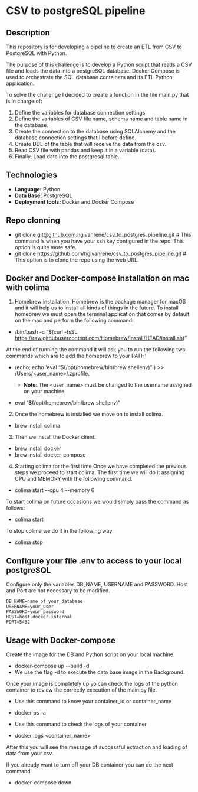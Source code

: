 # CSV to postgreSQL pipeline

## Description
This repository is for developing a pipeline to create an ETL from CSV to PostgreSQL with Python.

The purpose of this challenge is to develop a Python script that reads a CSV file and loads the data into a postgreSQL database. Docker Compose is used to orchestrate the SQL database containers and its ETL Python application.

To solve the challenge I decided to create a function in the file main.py that is in charge of:
1. Define the variables for database connection settings.
2. Define the variables of CSV file name, schema name and table name in the database.
3. Create the connection to the database using SQLAlchemy and the database connection settings that I before define.
4. Create DDL of the table that will receive the data from the csv.
5. Read CSV file with pandas and keep it in a variable (data).
6. Finally, Load data into the postgresql table.

## Technologies
- **Language:** Python
- **Data Base:** PostgreSQL
- **Deployment tools:** Docker and Docker Compose

## Repo clonning
* git clone git@github.com:hgivanrene/csv_to_postgres_pipeline.git # This command is when you have your ssh key configured in the repo. This option is quite more safe.
* git clone https://github.com/hgivanrene/csv_to_postgres_pipeline.git # This option is to clone the repo using the web URL.

## Docker and Docker-compose installation on mac with colima

1. Homebrew installation.
Homebrew is the package manager for macOS and it will help us to install all kinds of things in the future.
To install homebrew we must open the terminal application that comes by default on the mac and perform the following command:

* /bin/bash -c “$(curl -fsSL https://raw.githubusercontent.com/Homebrew/install/HEAD/install.sh)”

At the end of running the command it will ask you to run the following two commands which are to add the homebrew to your PATH:

* (echo; echo 'eval “$(/opt/homebrew/bin/brew shellenv)”') >> /Users/<user_name>/.zprofile.
    * **Note:** The <user_name> must be changed to the username assigned on your machine.

* eval “$(/opt/homebrew/bin/brew shellenv)”

2. Once the homebrew is installed we move on to install colima.

* brew install colima

3. Then we install the Docker client.

* brew install docker
* brew install docker-compose

4. Starting colima for the first time
Once we have completed the previous steps we proceed to start colima. The first time we will do it assigning CPU and
MEMORY with the following command.

* colima start --cpu 4 --memory 6

To start colima on future occasions we would simply pass the command as follows:
* colima start

To stop colima we do it in the following way:
* colima stop

## Configure your file .env to access to your local postgreSQL

Configure only the variables DB_NAME, USERNAME and PASSWORD. Host and Port are not necessary to be modified.

    DB_NAME=name_of_your_database
    USERNAME=your_user
    PASSWORD=your_password
    HOST=host.docker.internal
    PORT=5432

## Usage with Docker-compose

Create the image for the DB and Python script on your local machine.
* docker-compose up --build -d
* We use the flag -d to execute the data base image in the Background.

Once your image is completely up yo can check the logs of the python container to review the correctly execution of the main.py file.
* Use this command to know your container_id or container_name
* docker ps -a

* Use this command to check the logs of your container
* docker logs <container_name>

After this you will see the message of successful extraction and loading of data from your csv.

If you already want to turn off your DB container you can do the next command.
* docker-compose down
